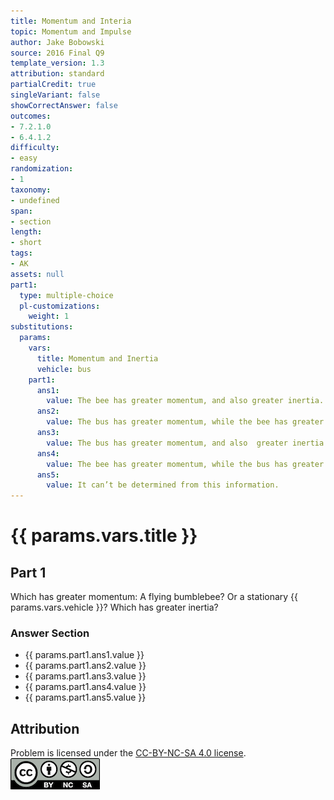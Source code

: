 ```yaml
---
title: Momentum and Interia
topic: Momentum and Impulse
author: Jake Bobowski
source: 2016 Final Q9
template_version: 1.3
attribution: standard
partialCredit: true
singleVariant: false
showCorrectAnswer: false
outcomes:
- 7.2.1.0
- 6.4.1.2
difficulty:
- easy
randomization:
- 1
taxonomy:
- undefined
span:
- section
length:
- short
tags:
- AK
assets: null
part1:
  type: multiple-choice
  pl-customizations:
    weight: 1
substitutions:
  params:
    vars:
      title: Momentum and Inertia
      vehicle: bus
    part1:
      ans1:
        value: The bee has greater momentum, and also greater inertia.
      ans2:
        value: The bus has greater momentum, while the bee has greater inertia.
      ans3:
        value: The bus has greater momentum, and also  greater inertia.
      ans4:
        value: The bee has greater momentum, while the bus has greater inertia.
      ans5:
        value: It can’t be determined from this information.
---
```

# {{ params.vars.title }}

## Part 1

Which has greater momentum: A flying bumblebee? Or a stationary {{ params.vars.vehicle }}? Which has greater inertia?

### Answer Section

- {{ params.part1.ans1.value }}
- {{ params.part1.ans2.value }}
- {{ params.part1.ans3.value }}
- {{ params.part1.ans4.value }}
- {{ params.part1.ans5.value }}

## Attribution

Problem is licensed under the [CC-BY-NC-SA 4.0 license](https://creativecommons.org/licenses/by-nc-sa/4.0/).<br> ![The Creative Commons 4.0 license requiring attribution-BY, non-commercial-NC, and share-alike-SA license.](https://raw.githubusercontent.com/firasm/bits/master/by-nc-sa.png)